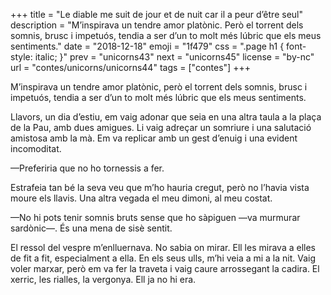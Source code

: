 +++
title = "Le diable me suit de jour et de nuit car il a peur d’être seul"
description = "M’inspirava un tendre amor platònic. Però el torrent dels somnis, brusc i impetuós, tendia a ser d’un to molt més lúbric que els meus sentiments."
date = "2018-12-18"
emoji = "1f479"
css = ".page h1 { font-style: italic; }"
prev = "unicorns43"
next = "unicorns45"
license = "by-nc"
url = "contes/unicorns/unicorns44"
tags = ["contes"]
+++

M’inspirava un tendre amor platònic, però el torrent dels somnis, brusc i impetuós, tendia a ser d’un to molt més lúbric que els meus sentiments.

Llavors, un dia d’estiu, em vaig adonar que seia en una altra taula a la plaça de la Pau, amb dues amigues. Li vaig adreçar un somriure i una salutació amistosa amb la mà. Em va replicar amb un gest d’enuig i una evident incomoditat.

—Preferiria que no ho tornessis a fer.

Estrafeia tan bé la seva veu que m’ho hauria cregut, però no l’havia vista moure els llavis. Una altra vegada el meu dimoni, al meu costat.

—No hi pots tenir somnis bruts sense que ho sàpiguen —va murmurar sardònic—. És una mena de sisè sentit.

El ressol del vespre m’enlluernava. No sabia on mirar. Ell les mirava a elles de fit a fit, especialment a ella. En els seus ulls, m’hi veia a mi a la nit. Vaig voler marxar, però em va fer la traveta i vaig caure arrossegant la cadira. El xerric, les rialles, la vergonya. Ell ja no hi era.

